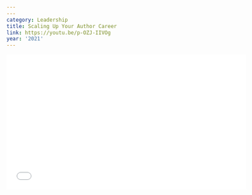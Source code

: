 ```yaml
---
---
category: Leadership
title: Scaling Up Your Author Career
link: https://youtu.be/p-OZJ-IIVOg
year: '2021'
---
```

<iframe width="560" height="315" src="{{ page.link }}" frameborder="0" allowfullscreen></iframe>
